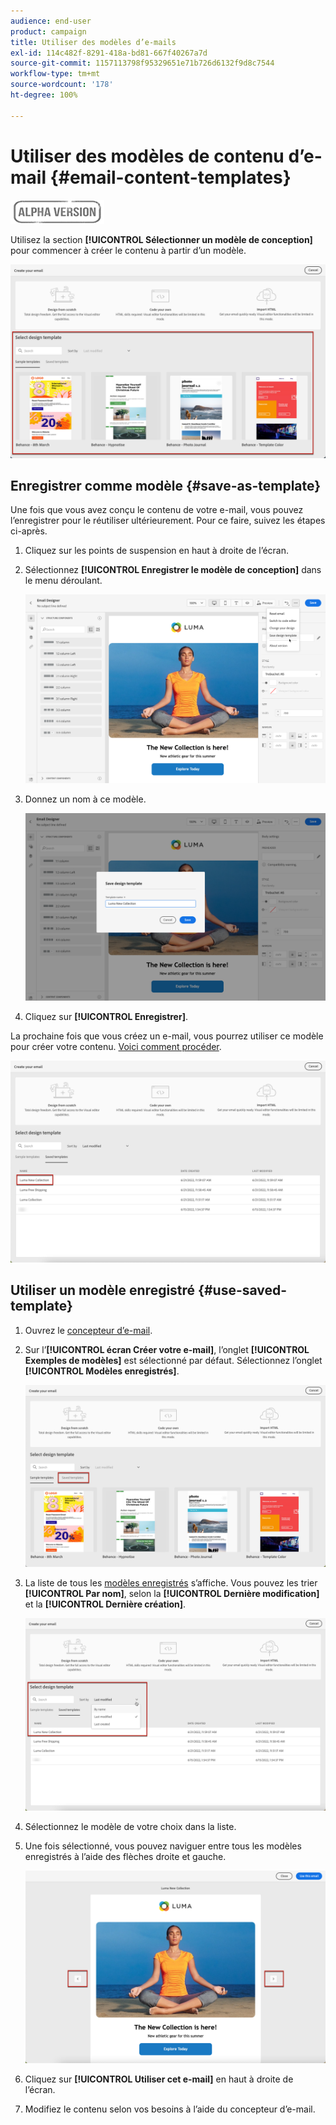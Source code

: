 ```yaml
---
audience: end-user
product: campaign
title: Utiliser des modèles d’e-mails
exl-id: 114c482f-8291-418a-bd81-667f40267a7d
source-git-commit: 1157113798f95329651e71b726d6132f9d8c7544
workflow-type: tm+mt
source-wordcount: '178'
ht-degree: 100%

---
```


# Utiliser des modèles de contenu d’e-mail {#email-content-templates}

![](../assets/do-not-localize/badge.png)

Utilisez la section **[!UICONTROL Sélectionner un modèle de conception]** pour commencer à créer le contenu à partir d’un modèle.

![](assets/email_designer-templates.png)

## Enregistrer comme modèle {#save-as-template}

Une fois que vous avez conçu le contenu de votre e-mail, vous pouvez l’enregistrer pour le réutiliser ultérieurement. Pour ce faire, suivez les étapes ci-après.

1. Cliquez sur les points de suspension en haut à droite de l’écran.

1. Sélectionnez **[!UICONTROL Enregistrer le modèle de conception]** dans le menu déroulant.

   ![](assets/email_designer-save-template.png)

1. Donnez un nom à ce modèle.

   ![](assets/email_designer-template-name.png)

1. Cliquez sur **[!UICONTROL Enregistrer]**.

La prochaine fois que vous créez un e-mail, vous pourrez utiliser ce modèle pour créer votre contenu. [Voici comment procéder](#use-saved-template).

![](assets/email_designer-saved-template.png)

## Utiliser un modèle enregistré {#use-saved-template}

1. Ouvrez le [concepteur d’e-mail](create-email-content.md).

1. Sur l’**[!UICONTROL écran Créer votre e-mail]**, l’onglet **[!UICONTROL Exemples de modèles]** est sélectionné par défaut. Sélectionnez l’onglet **[!UICONTROL Modèles enregistrés]**.

   ![](assets/email_designer-saved-templates-tab.png)

1. La liste de tous les [modèles enregistrés](#save-as-template) s’affiche. Vous pouvez les trier **[!UICONTROL Par nom]**, selon la **[!UICONTROL Dernière modification]** et la **[!UICONTROL Dernière création]**.

   ![](assets/email_designer-saved-templates.png)

1. Sélectionnez le modèle de votre choix dans la liste.

1. Une fois sélectionné, vous pouvez naviguer entre tous les modèles enregistrés à l’aide des flèches droite et gauche.

   ![](assets/email_designer-saved-templates-navigate.png)

1. Cliquez sur **[!UICONTROL Utiliser cet e-mail]** en haut à droite de l’écran.

1. Modifiez le contenu selon vos besoins à l’aide du concepteur d’e-mail.
